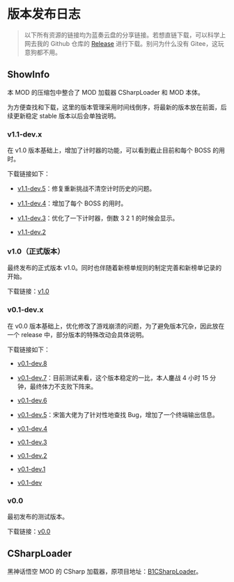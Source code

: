 # 版本发布日志

> 以下所有资源的链接均为蓝奏云盘的分享链接。若想直链下载，可以科学上网去我的 Github 仓库的 [Release](https://github.com/DavidingPlus/b1-showinfo-docs/releases) 进行下载。别问为什么没有 Gitee，这玩意狗都不用。

## ShowInfo

本 MOD 的压缩包中整合了 MOD 加载器 CSharpLoader 和 MOD 本体。

为方便查找和下载，这里的版本管理采用时间线倒序，将最新的版本放在前面，后续更新稳定 stable 版本以后会单独说明。

### v1.1-dev.x

在 v1.0 版本基础上，增加了计时器的功能，可以看到截止目前和每个 BOSS 的用时。

下载链接如下：

- [v1.1-dev.5](https://lzx0626.lanzouq.com/i3ZcM35xl6wb)：修复重新挑战不清空计时历史的问题。

- [v1.1-dev.4](https://lzx0626.lanzouq.com/iOdJ535vqdva)：增加了每个 BOSS 的用时。

- [v1.1-dev.3](https://lzx0626.lanzouq.com/iTV1i35ugrjg)：优化了一下计时器，倒数 3 2 1 的时候会显示。

- [v1.1-dev.2](https://lzx0626.lanzouq.com/iiQhE35s2adc)

### v1.0（正式版本）

最终发布的正式版本 v1.0。同时也伴随着新榜单规则的制定完善和新榜单记录的开始。

下载链接：[v1.0](https://lzx0626.lanzouq.com/iWkYQ34uuhsd)

### v0.1-dev.x

在 v0.0 版本基础上，优化修改了游戏崩溃的问题，为了避免版本冗杂，因此放在一个 release 中，部分版本的特殊改动会具体说明。

下载链接如下：

- [v0.1-dev.8](https://lzx0626.lanzouq.com/il7zW34rylmh)

- [v0.1-dev.7](https://lzx0626.lanzouq.com/io07d34o37kh)：目前测试来看，这个版本稳定的一比，本人鏖战 4 小时 15 分钟，最终体力不支败下阵来。

- [v0.1-dev.6](https://lzx0626.lanzouq.com/iAUEw34o37he)

- [v0.1-dev.5](https://lzx0626.lanzouq.com/iomaR34o37fc)：宋笛大佬为了针对性地查找 Bug，增加了一个终端输出信息。

- [v0.1-dev.4](https://lzx0626.lanzouq.com/i4aMM34o37eb)

- [v0.1-dev.3](https://lzx0626.lanzouq.com/ikIV834o37da)

- [v0.1-dev.2](https://lzx0626.lanzouq.com/iVghs34o37bi)

- [v0.1-dev.1](https://lzx0626.lanzouq.com/i3TyW34o377e)

- [v0.1-dev](https://lzx0626.lanzouq.com/i1PU334o37li)

### v0.0

最初发布的测试版本。

下载链接：[v0.0](https://lzx0626.lanzouq.com/ihh1S34o375c)

## CSharpLoader

黑神话悟空 MOD 的 CSharp 加载器，原项目地址：[B1CSharpLoader](https://github.com/czastack/B1CSharpLoader)。

